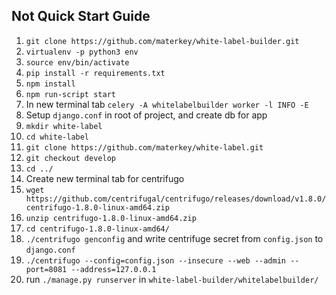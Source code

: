 ## Not Quick Start Guide
1. `git clone https://github.com/materkey/white-label-builder.git`
2. `virtualenv -p python3 env`
3. `source env/bin/activate`
4. `pip install -r requirements.txt`
5. `npm install`
6. `npm run-script start`
7. In new terminal tab `celery -A whitelabelbuilder worker -l INFO -E`
8. Setup `django.conf` in root of project, and create db for app
9. `mkdir white-label`
10. `cd white-label`
11. `git clone https://github.com/materkey/white-label.git`
12. `git checkout develop`
13. `cd ../`
14. Create new terminal tab for centrifugo
15. `wget https://github.com/centrifugal/centrifugo/releases/download/v1.8.0/centrifugo-1.8.0-linux-amd64.zip`
16. `unzip centrifugo-1.8.0-linux-amd64.zip`
17. `cd centrifugo-1.8.0-linux-amd64/`
18. `./centrifugo genconfig` and write centrifuge secret from `config.json` to `django.conf`
19. `./centrifugo --config=config.json --insecure --web --admin --port=8081 --address=127.0.0.1`
20. run `./manage.py runserver` in `white-label-builder/whitelabelbuilder/`
